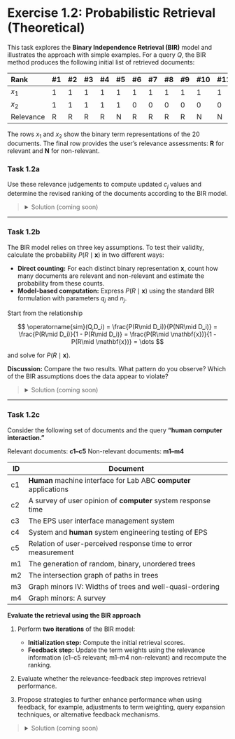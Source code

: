 # Exercise 1.2: Probabilistic Retrieval (Theoretical)

This task explores the **Binary Independence Retrieval (BIR)** model and illustrates the approach with simple examples. For a query $Q$, the BIR method produces the following initial list of retrieved documents:

| Rank      | #1 | #2 | #3 | #4 | #5 | #6 | #7 | #8 | #9 | #10 | #11 | #12 | #13 | #14 | #15 | #16 | #17 | #18 | #19 | #20 |
| :-------- | :- | :- | :- | :- | :- | :- | :- | :- | :- | :-- | :-- | :-- | :-- | :-- | :-- | :-- | :-- | :-- | :-- | :-- |
| $x_1$     | 1  | 1  | 1  | 1  | 1  | 1  | 1  | 1  | 1  | 1   | 1   | 0   | 0   | 0   | 0   | 0   | 0   | 0   | 0   | 0   |
| $x_2$     | 1  | 1  | 1  | 1  | 1  | 0  | 0  | 0  | 0  | 0   | 0   | 1   | 1   | 1   | 1   | 1   | 1   | 0   | 0   | 0   |
| Relevance | R  | R  | R  | R  | N  | R  | R  | R  | R  | N   | N   | R   | R   | R   | N   | N   | N   | R   | N   | N   |

The rows $x_1$ and $x_2$ show the binary term representations of the 20 documents. The final row provides the user’s relevance assessments: **R** for relevant and **N** for non-relevant.

### Task 1.2a

Use these relevance judgements to compute updated $c_j$ values and determine the revised ranking of the documents according to the BIR model.

> <details>
> <summary>Solution (coming soon)</summary>
> <br>
> Provided after deadline of exercise
> </details>

---

### Task 1.2b

The BIR model relies on three key assumptions. To test their validity, calculate the probability $P(R\mid \mathbf{x})$ in two different ways:

   * **Direct counting:** For each distinct binary representation $\mathbf{x}$, count how many documents are relevant and non-relevant and estimate the probability from these counts.
   * **Model-based computation:** Express $P(R\mid \mathbf{x})$ using the standard BIR formulation with parameters $q_j$ and $n_j$.

Start from the relationship

   $$
       \operatorname{sim}(Q,D_i) = \frac{P(R\mid D_i)}{P(NR\mid D_i)}
         = \frac{P(R\mid D_i)}{1 - P(R\mid D_i)}
         = \frac{P(R\mid \mathbf{x})}{1 - P(R\mid \mathbf{x})}
         = \dots
   $$

and solve for $P(R\mid \mathbf{x})$.

**Discussion:** Compare the two results. What pattern do you observe? Which of the BIR assumptions does the data appear to violate?


> <details>
> <summary>Solution (coming soon)</summary>
> <br>
> Provided after deadline of exercise
> </details>

---

### Task 1.2c

Consider the following set of documents and the query **“human computer interaction.”**

Relevant documents: **c1–c5**
Non-relevant documents: **m1–m4**

| ID | Document |
|----|----------|
| c1 | **Human** machine interface for Lab ABC **computer** applications |
| c2 | A survey of user opinion of **computer** system response time |
| c3 | The EPS user interface management system |
| c4 | System and **human** system engineering testing of EPS |
| c5 | Relation of user-perceived response time to error measurement |
| m1 | The generation of random, binary, unordered trees |
| m2 | The intersection graph of paths in trees |
| m3 | Graph minors IV: Widths of trees and well-quasi-ordering |
| m4 | Graph minors: A survey |



**Evaluate the retrieval using the BIR approach**

1. Perform **two iterations** of the BIR model:

   * **Initialization step:** Compute the initial retrieval scores.
   * **Feedback step:** Update the term weights using the relevance information (c1–c5 relevant; m1–m4 non-relevant) and recompute the ranking.

2. Evaluate whether the relevance-feedback step improves retrieval performance.

3. Propose strategies to further enhance performance when using feedback, for example, adjustments to term weighting, query expansion techniques, or alternative feedback mechanisms.


> <details>
> <summary>Solution (coming soon)</summary>
> <br>
> Provided after deadline of exercise
> </details>